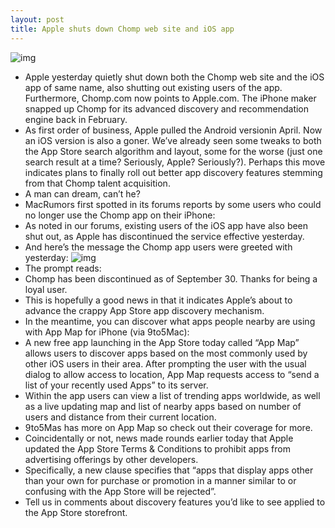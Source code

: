 ```yaml
---
layout: post
title: Apple shuts down Chomp web site and iOS app
---
```

![img](http://media.idownloadblog.com/wp-content/uploads/2012/04/Chomp-for-iOS-iPhone-screenshot-001.jpg)
* Apple yesterday quietly shut down both the Chomp web site and the iOS app of same name, also shutting out existing users of the app. Furthermore, Chomp.com now points to Apple.com. The iPhone maker snapped up Chomp for its advanced discovery and recommendation engine back in February.
* As first order of business, Apple pulled the Android versionin April. Now an iOS version is also a goner. We’ve already seen some tweaks to both the App Store search algorithm and layout, some for the worse (just one search result at a time? Seriously, Apple? Seriously?). Perhaps this move indicates plans to finally roll out better app discovery features stemming from that Chomp talent acquisition.
* A man can dream, can’t he?
* MacRumors first spotted in its forums reports by some users who could no longer use the Chomp app on their iPhone:
* As noted in our forums, existing users of the iOS app have also been shut out, as Apple has discontinued the service effective yesterday.
* And here’s the message the Chomp app users were greeted with yesterday:
![img](http://media.idownloadblog.com/wp-content/uploads/2012/10/Chomp-discontinued.jpg)
* The prompt reads:
* Chomp has been discontinued as of September 30. Thanks for being a loyal user.
* This is hopefully a good news in that it indicates Apple’s about to advance the crappy App Store app discovery mechanism.
* In the meantime, you can discover what apps people nearby are using with App Map for iPhone (via 9to5Mac):
* A new free app launching in the App Store today called “App Map” allows users to discover apps based on the most commonly used by other iOS users in their area. After prompting the user with the usual dialog to allow access to location, App Map requests access to “send a list of your recently used Apps” to its server.
* Within the app users can view a list of trending apps worldwide, as well as a live updating map and list of nearby apps based on number of users and distance from their current location.
* 9to5Mas has more on App Map so check out their coverage for more.
* Coincidentally or not, news made rounds earlier today that Apple updated the App Store Terms & Conditions to prohibit apps from advertising offerings by other developers.
* Specifically, a new clause specifies that “apps that display apps other than your own for purchase or promotion in a manner similar to or confusing with the App Store will be rejected”.
* Tell us in comments about discovery features you’d like to see applied to the App Store storefront.

